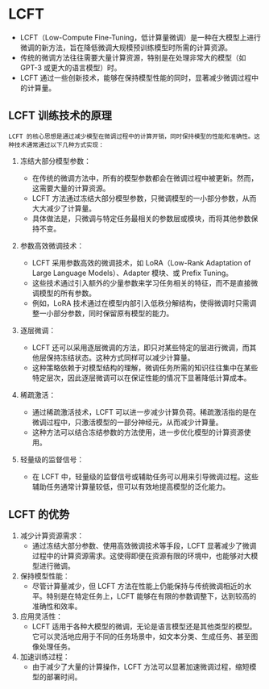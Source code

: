 # LCFT
- LCFT（Low-Compute Fine-Tuning，低计算量微调）是一种在大模型上进行微调的新方法，旨在降低微调大规模预训练模型时所需的计算资源。
- 传统的微调方法往往需要大量计算资源，特别是在处理非常大的模型（如 GPT-3 或更大的语言模型）时。
- LCFT 通过一些创新技术，能够在保持模型性能的同时，显著减少微调过程中的计算量。

## LCFT 训练技术的原理
    LCFT 的核心思想是通过减少模型在微调过程中的计算开销，同时保持模型的性能和准确性。这种技术通常通过以下几种方式实现：

1. 冻结大部分模型参数：
    - 在传统的微调方法中，所有的模型参数都会在微调过程中被更新。然而，这需要大量的计算资源。
    - LCFT 方法通过冻结大部分模型参数，只微调模型的一小部分参数，从而大大减少了计算量。
    - 具体做法是，只微调与特定任务最相关的参数层或模块，而将其他参数保持不变。

2. 参数高效微调技术：
    - LCFT 采用参数高效的微调技术，如 LoRA（Low-Rank Adaptation of Large Language Models）、Adapter 模块、或 Prefix Tuning。
    - 这些技术通过引入额外的少量参数来学习任务相关的特征，而不是直接微调模型的所有参数。
    - 例如，LoRA 技术通过在模型内部引入低秩分解结构，使得微调时只需调整一小部分参数，同时保留原有模型的能力。

3. 逐层微调：
    - LCFT 还可以采用逐层微调的方法，即只对某些特定的层进行微调，而其他层保持冻结状态。这种方式同样可以减少计算量。
    - 这种策略依赖于对模型结构的理解，微调任务所需的知识往往集中在某些特定层次，因此逐层微调可以在保证性能的情况下显著降低计算成本。

4. 稀疏激活：
    - 通过稀疏激活技术，LCFT 可以进一步减少计算负荷。稀疏激活指的是在微调过程中，只激活模型的一部分神经元，从而减少计算量。
    - 这种方法可以结合冻结参数的方法使用，进一步优化模型的计算资源使用。

5. 轻量级的监督信号：
    - 在 LCFT 中，轻量级的监督信号或辅助任务可以用来引导微调过程。这些辅助任务通常计算量较低，但可以有效地提高模型的泛化能力。

## LCFT 的优势

1. 减少计算资源需求：
    - 通过冻结大部分参数、使用高效微调技术等手段，LCFT 显著减少了微调过程中的计算资源需求。这使得即便在资源有限的环境中，也能够对大模型进行微调。
2. 保持模型性能：
    - 尽管计算量减少，但 LCFT 方法在性能上仍能保持与传统微调相近的水平。特别是在特定任务上，LCFT 能够在有限的参数调整下，达到较高的准确性和效率。
3. 应用灵活性：
    - LCFT 适用于各种大模型的微调，无论是语言模型还是其他类型的模型。它可以灵活地应用于不同的任务场景中，如文本分类、生成任务、甚至图像处理任务。
4. 加速训练过程：
    - 由于减少了大量的计算操作，LCFT 方法可以显著加速微调过程，缩短模型的部署时间。